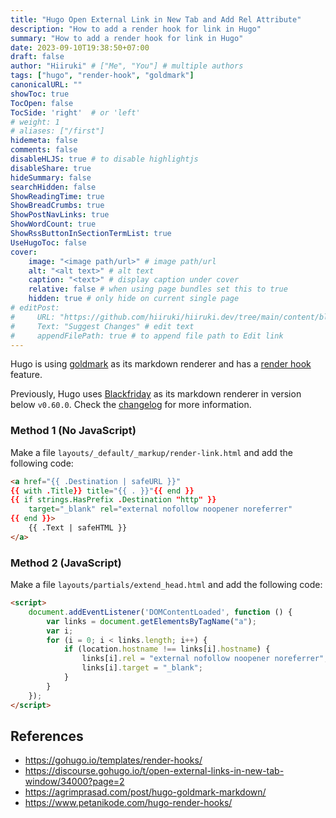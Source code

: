 ```yaml
---
title: "Hugo Open External Link in New Tab and Add Rel Attribute"
description: "How to add a render hook for link in Hugo"
summary: "How to add a render hook for link in Hugo"
date: 2023-09-10T19:38:50+07:00
draft: false
author: "Hiiruki" # ["Me", "You"] # multiple authors
tags: ["hugo", "render-hook", "goldmark"]
canonicalURL: ""
showToc: true
TocOpen: false
TocSide: 'right'  # or 'left'
# weight: 1
# aliases: ["/first"]
hidemeta: false
comments: false
disableHLJS: true # to disable highlightjs
disableShare: true
hideSummary: false
searchHidden: false
ShowReadingTime: true
ShowBreadCrumbs: true
ShowPostNavLinks: true
ShowWordCount: true
ShowRssButtonInSectionTermList: true
UseHugoToc: false
cover:
    image: "<image path/url>" # image path/url
    alt: "<alt text>" # alt text
    caption: "<text>" # display caption under cover
    relative: false # when using page bundles set this to true
    hidden: true # only hide on current single page
# editPost:
#     URL: "https://github.com/hiiruki/hiiruki.dev/tree/main/content/blog"
#     Text: "Suggest Changes" # edit text
#     appendFilePath: true # to append file path to Edit link
---
```


Hugo is using [goldmark](https://github.com/yuin/goldmark/) as its markdown renderer and has a [render hook](https://gohugo.io/templates/render-hooks/) feature.

Previously, Hugo uses [Blackfriday](https://github.com/russross/blackfriday) as its markdown renderer in version below `v0.60.0`. Check the [changelog](https://github.com/gohugoio/hugo/releases/tag/v0.60.0) for more information.

### Method 1 (No JavaScript)

Make a file `layouts/_default/_markup/render-link.html` and add the following code:

```html
<a href="{{ .Destination | safeURL }}"
{{ with .Title}} title="{{ . }}"{{ end }}
{{ if strings.HasPrefix .Destination "http" }}
    target="_blank" rel="external nofollow noopener noreferrer"
{{ end }}>
    {{ .Text | safeHTML }}
</a>
```

### Method 2 (JavaScript)

Make a file `layouts/partials/extend_head.html` and add the following code:

```html
<script>
    document.addEventListener('DOMContentLoaded', function () {
        var links = document.getElementsByTagName("a");
        var i;
        for (i = 0; i < links.length; i++) {
            if (location.hostname !== links[i].hostname) {
                links[i].rel = "external nofollow noopener noreferrer";
                links[i].target = "_blank";
            }
        }
    });
</script>
```

## References

- https://gohugo.io/templates/render-hooks/
- https://discourse.gohugo.io/t/open-external-links-in-new-tab-window/34000?page=2
- https://agrimprasad.com/post/hugo-goldmark-markdown/
- https://www.petanikode.com/hugo-render-hooks/
